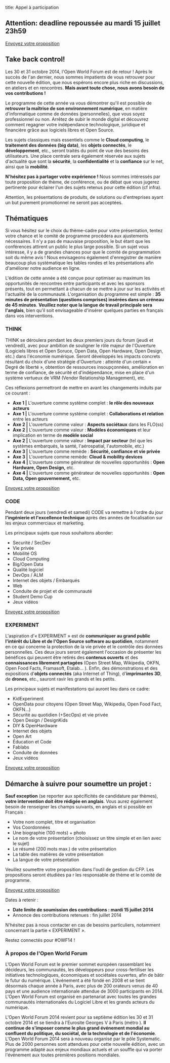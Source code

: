 title: Appel à participation

## **Attention: deadline repoussée au mardi 15 juillet 23h59**

<a class="btn btn-primary" href="http://cfp.openworldforum.org/submission/OWF2014 ">Envoyez votre proposition</a>


## Take back control! 


Les 30 et 31 octobre 2014, l'Open World Forum est de retour ! Après le succès de l'an dernier, nous sommes impatients de vous retrouver pour cette nouvelle édition, que nous espérons encore plus riche en discussions, en ateliers et en rencontres. **Mais avant toute chose, nous avons besoin de vos contributions !**

Le programme de cette année va vous démontrer qu'il est possible de **retrouver la maîtrise de son environnement numérique**, en matière d'informatique comme de données (personnelles), que vous soyez professionnel ou non. Arrêtez de subir le monde digital et découvrez comment regagner votre indépendance technologique, juridique et financière grâce aux logiciels libres et Open Source.

Les sujets classiques mais essentiels comme le **Cloud computing**, le **traitement des données (big data)**, les **objets connectés**, le **développement**, etc., seront traités du point de vue des besoins des utilisateurs. Une place centrale sera également réservée aux sujets d'actualité que sont la **sécurité**, la **confidentialité** et la **confiance** sur le net, ainsi que la **mobilité**.

**N'hésitez pas à partager votre expérience !** Nous sommes intéressés par toute proposition de thème, de conférence, ou de débat que vous jugerez pertinente pour éclairer l'un des sujets retenus pour cette édition (cf infra).

Attention, les présentations de produits, de solutions ou d'entreprises ayant un but purement promotionnel ne seront pas acceptées.

## Thématiques

Si vous hésitez sur le choix du thème-cadre pour votre présentation, tentez votre chance et le comité de programme procédera aux ajustements nécessaires. Il n'y a pas de mauvaise proposition, le but étant que les conférences attirent un public le plus large possible. Si un sujet vous intéresse, il y a de grandes chances pour que le comité de programmation soit du même avis ! Nous envisageons également d'enregistrer de manière beaucoup plus systématique les tables rondes et les présentations afin d'améliorer notre audience en ligne.

L'édition de cette année a été conçue pour optimiser au maximum les opportunités de rencontres entre participants et avec les sponsors présents, tout en permettant à chacun de se mettre à jour sur les activités et l'actualité de la communauté. L'organisation du programme est simple : **35 minutes de présentation (questions comprises) insérées dans un créneau de 45 minutes**. **Veuillez noter que la langue de travail principale sera l'anglais**, bien qu'il soit envisageable d'insérer quelques parties en français dans vos interventions.


### THINK

THINK se déroulera pendant les deux premiers jours du forum (jeudi et vendredi), avec pour ambition de souligner le rôle majeur de l'Ouverture (Logiciels libres et Open Soruce, Open Data, Open Hardware, Open Design, etc.) dans l'économie numérique. Seront développés les impacts concrets résultant du choix d'une stratégie d'Ouverture : atteinte d'un certain « Degré de liberté », obtention de ressources insoupçonnées, amélioration en terme de confiance, de sécurité et d'indépendance, mise en place d'un système vertueux de VRM (Vendor Relationship Management), etc.

Ces réflexions permettront de mettre en avant les changements induits par ce courant :

* **Axe 1 |** L'ouverture comme système complet : **le rôle des nouveaux acteurs**
* **Axe 1 |** L'ouverture comme système complet : **Collaborations et relation** entre les acteurs
* **Axe 2 |** L'ouverture comme valeur : **Aspects sociétaux** dans les FLO(ss)
* **Axe 2 |** L'ouverture comme valeur : **Modèles économiques** et leur implication en terme de **modèle social**
* **Axe 2 |** L'ouverture comme valeur : **Impact par secteur** (tel que les systèmes embarqués, la santé, l'aérospatial, l'automobile, etc.)
* **Axe 3 |** L'ouverture comme remède : **Sécurité, confiance et vie privée**
* **Axe 3 |** L'ouverture comme remède: **Cloud & mobility devices**
* **Axe 4 |** L'ouverture comme générateur de nouvelles opportunités : **Open Hardware, Open Design,** etc.
* **Axe 4 |** L'ouverture comme générateur de nouvelles opportunités : **Open Data, Open gouvernement,** etc.

<a class="btn btn-primary" href="http://cfp.openworldforum.org/submission/OWF2014 ">Envoyez votre proposition</a>


### CODE

Pendant deux jours (vendredi et samedi) CODE va remettre à l'ordre du jour **l'ingénierie et l'excellence technique** après des années de focalisation sur les enjeux commerciaux et marketing.

Les principaux sujets que nous souhaitons aborder:

* Securité / SecDev
* Vie privée
* Mobilité OS
* Cloud Computing
* Big/Open Data
* Qualité logiciel
* DevOps / ALM
* Internet des objets / Embarqués
* Web
* Conduite de projet et de communauté
* Student Demo Cup
* Jeux vidéos

<a class="btn btn-primary" href="http://cfp.openworldforum.org/submission/OWF2014 ">Envoyez votre proposition</a>


### EXPERIMENT

L'aspiration d'« EXPERIMENT » est de **communiquer au grand public l'intérêt du Libre et de l'Open Source software au quotidien**, notamment en ce qui concerne la protection de la vie privée et le contrôle des données personnelles. Ces deux jours seront également l'occasion de présenter les bénéfices qui peuvent être retirés des **contenus ouverts** et des **connaissances librement partagées** (Open Street Map, Wikipedia, OKFN, Open Food Facts, Framasoft, Etalab… ). Enfin, des démonstrations et des expositions d'**objets connectés** (aka Internet of Thing), d'**imprimantes 3D**, de **drones**, etc., sauront ravir les grands et les petits.

Les principaux sujets et manifestations qui auront lieu dans ce cadre:

* KidExperiment
* OpenData pour citoyens (Open Street Map, Wikipedia, Open Food Fact, OKFN...)
* Sécurité au quotidien (+SecOps) et vie privée
* Open Design / DesignKids
* DIY & OpenHardware
* Internet des objets
* Open Art
* Éducation et Code
* Fablabs
* Conduite de données
* Jeux vidéos

<a class="btn btn-primary" href="http://cfp.openworldforum.org/submission/OWF2014 ">Envoyez votre proposition</a>


## Démarche à suivre pour soumettre un projet :

**Sauf exception** (se reporter aux spécificités de candidature par thèmes), **votre intervention doit être rédigée en anglais**. Vous aurez également besoin de renseigner les champs suivants, en anglais et si possible en Français :

* Votre nom complet, titre et organisation
* Vos Coordonnées
* Une biographie (100 mots) + photo
* Le nom de votre présentation (choisissez un titre simple et en lien avec le sujet)
* Le résumé (200 mots max.) de votre présentation
* La table des matières de votre présentation
* La langue de votre présentation

Veuillez soumettre votre proposition dans l'outil de gestion du CFP. Les propositions seront étudiées pa r les responsable de thème et le comité de programme.

<a class="btn btn-primary" href="http://cfp.openworldforum.org/submission/OWF2014 ">Envoyez votre proposition</a>

Dates à retenir :

* **Date limite de soumission des contributions : mardi 15 juillet 2014**
* Annonce des contributions retenues : fin juillet 2014

N'hésitez pas à nous contacter en cas de besoins particuliers, notamment concernant la partie « EXPERIMENT ». 

Restez connectés pour #OWF14 !

### À propos de l'Open World Forum

L’Open World Forum est le premier sommet européen rassemblant les décideurs, les communautés, les développeurs pour cross-fertiliser les initiatives technologiques, économiques et sociétales ouvertes, afin de bâtir le futur du numérique. L’événement a été fondé en 2008 et se tient désormais chaque année à Paris, avec plus de 200 orateurs venus de 40 pays et une audience internationale attendue de 3000 participants en 2014. L'Open World Forum est organisé en partenariat avec toutes les grandes communautés internationales du Logiciel Libre et les grands acteurs du numérique.

L'Open World Forum 2014 revient pour sa septième édition les 30 et 31 octobre 2014 et se tiendra à l'Eurosite Georges V à Paris (métro ). **Il continue de s'imposer comme le plus grand événement mondial au confluent du politique, du sociétal, de la technologie et de l'économie**. L'Open World Forum 2014 sera à nouveau organisé par le pôle Systematic. Plus de 2000 personnes sont attendues pour cette nouvelle édition, avec  un programme adapté aux enjeux mondiaux actuels et un souffle qui va porter l'événement aux toutes premières positions mondiales.
